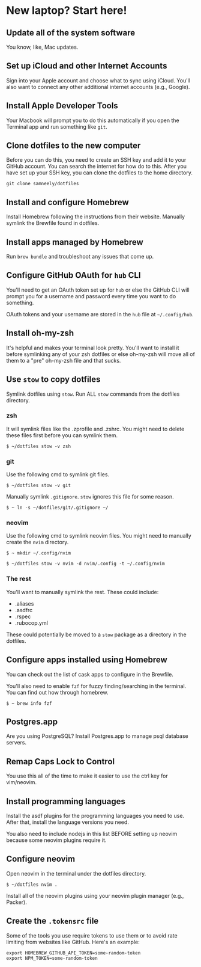 # New laptop? Start here!

## Update all of the system software

You know, like, Mac updates.

## Set up iCloud and other Internet Accounts

Sign into your Apple account and choose what to sync using iCloud.
You'll also want to connect any other additional internet accounts (e.g., Google).

## Install Apple Developer Tools

Your Macbook will prompt you to do this automatically if you open the Terminal app and run something like `git`.

## Clone dotfiles to the new computer

Before you can do this, you need to create an SSH key and add it to your GitHub account. You can search the internet for how do to this. After you have set up your SSH key, you can clone the dotfiles to the home directory.

```shell
git clone samneely/dotfiles
```

## Install and configure Homebrew

Install Homebrew following the instructions from their website.
Manually symlink the Brewfile found in dotfiles.

## Install apps managed by Homebrew

Run `brew bundle` and troubleshoot any issues that come up.

## Configure GitHub OAuth for `hub` CLI

You'll need to get an OAuth token set up for `hub` or else the GitHub CLI will prompt you for a username and password every time you want to do something.

OAuth tokens and your username are stored in the `hub` file at `~/.config/hub`.

## Install oh-my-zsh

It's helpful and makes your terminal look pretty. You'll want to install it before symlinking any of your zsh dotfiles or else oh-my-zsh will move all of them to a "pre" oh-my-zsh file and that sucks.

## Use `stow` to copy dotfiles

Symlink dotfiles using `stow`. Run ALL `stow` commands from the dotfiles directory. 

### zsh

It will symlink files like the .zprofile and .zshrc. You might need to delete these files first before you can symlink them.

```shell
$ ~/dotfiles stow -v zsh
```

### git

Use the following cmd to symlink git files.
```shell
$ ~/dotfiles stow -v git
```

Manually symlink `.gitignore`. `stow` ignores this file for some reason.

```shell
$ ~ ln -s ~/dotfiles/git/.gitignore ~/
```

### neovim

Use the following cmd to symlink neovim files. You might need to manually create the `nvim` directory.
```shell
$ ~ mkdir ~/.config/nvim

$ ~/dotfiles stow -v nvim -d nvim/.config -t ~/.config/nvim
```

### The rest

You'll want to manually symlink the rest. These could include:
- .aliases
- .asdfrc
- .rspec
- .rubocop.yml

These could potentially be moved to a `stow` package as a directory in the dotfiles.

## Configure apps installed using Homebrew

You can check out the list of cask apps to configure in the Brewfile.

You'll also need to enable `fzf` for fuzzy finding/searching in the terminal. You can find out how through homebrew.
```shell
$ ~ brew info fzf
```

## Postgres.app

Are you using PostgreSQL? Install Postgres.app to manage psql database servers.

## Remap Caps Lock to Control

You use this all of the time to make it easier to use the ctrl key for vim/neovim.

## Install programming languages

Install the asdf plugins for the programming languages you need to use. After that, install the language versions you need. 

You also need to include nodejs in this list BEFORE setting up neovim because some neovim plugins require it.

## Configure neovim

Open neovim in the terminal under the dotfiles directory.

```shell
$ ~/dotfiles nvim .
```

Install all of the neovim plugins using your neovim plugin manager (e.g., Packer).

## Create the `.tokensrc` file

Some of the tools you use require tokens to use them or to avoid rate limiting from websites like GitHub. Here's an example:
```shell
export HOMEBREW_GITHUB_API_TOKEN=some-random-token
export NPM_TOKEN=some-random-token
```

